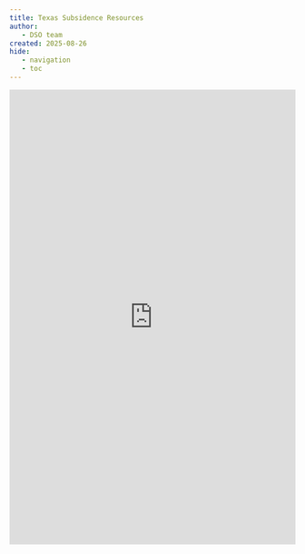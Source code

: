 ```yaml
---
title: Texas Subsidence Resources
author: 
   - DSO team
created: 2025-08-26
hide: 
   - navigation
   - toc
---
```



<div class="map">
  <iframe width=100%, height=800, frameBorder=0 src="https://ut-austin.maps.arcgis.com/apps/mapviewer/index.html?webmap=cfa89f4bb86a4d5a86e96af9231c1fe9"></iframe>
</div>
